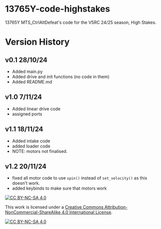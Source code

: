 # 13765Y-code-highstakes
13765Y MTS_CtrlAltDefeat's code for the V5RC 24/25 season, High Stakes.

# Version History
## v0.1 28/10/24
- Added main.py
- Added drive and init functions (no code in them)
- Added README.md

## v1.0 7/11/24
- Added linear drive code
- assigned ports
  
## v1.1 18/11/24
- Added intake code
- added loader code
- NOTE: motors not finalised.
  
## v1.2 20/11/24
- fixed all motor code to use `spin()` instead of `set_velocity()` as this doesn't work.
- added keybinds to make sure that motors work

[![CC BY-NC-SA 4.0][cc-by-nc-sa-shield]][cc-by-nc-sa]

This work is licensed under a
[Creative Commons Attribution-NonCommercial-ShareAlike 4.0 International License][cc-by-nc-sa].

[![CC BY-NC-SA 4.0][cc-by-nc-sa-image]][cc-by-nc-sa]

[cc-by-nc-sa]: http://creativecommons.org/licenses/by-nc-sa/4.0/
[cc-by-nc-sa-image]: https://licensebuttons.net/l/by-nc-sa/4.0/88x31.png
[cc-by-nc-sa-shield]: https://img.shields.io/badge/License-CC%20BY--NC--SA%204.0-lightgrey.svg

